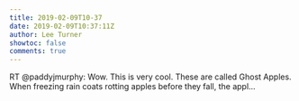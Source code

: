 ```yaml
---
title: 2019-02-09T10-37
date: 2019-02-09T10:37:11Z
author: Lee Turner
showtoc: false
comments: true
---
```


RT @paddyjmurphy: Wow. This is very cool. These are called Ghost Apples. When freezing rain coats rotting apples before they fall, the appl…

